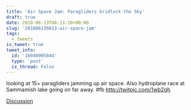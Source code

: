 ```yaml
---
title: 'Air Space Jam: Paragliders Gridlock the Sky'
draft: true
date: 2010-06-13T08:13:20+00:00
slug: '201006130813-air-space-jam'
tags:
  - tweets
is_tweet: true
tweet_info:
  id: '16040905844'
  type: 'post'
  is_thread: False
---
```




looking at 15+ paragliders jamming up air space. Also hydroplane race at Sammamish lake going on far away. #fb
  http://twitpic.com/1wb2gh

[Discussion](https://x.com/sytelus/status/16040905844)
